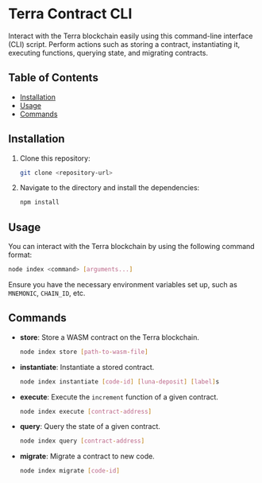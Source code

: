 # Terra Contract CLI

Interact with the Terra blockchain easily using this command-line interface (CLI) script. Perform actions such as storing a contract, instantiating it, executing functions, querying state, and migrating contracts.

## Table of Contents

- [Installation](#installation)
- [Usage](#usage)
- [Commands](#commands)

## Installation

1. Clone this repository:
   ```bash
   git clone <repository-url>
   ```
2. Navigate to the directory and install the dependencies:
   ```bash
   npm install
   ```

## Usage

You can interact with the Terra blockchain by using the following command format:

```bash
node index <command> [arguments...]
```

Ensure you have the necessary environment variables set up, such as `MNEMONIC`, `CHAIN_ID`, etc.

## Commands

- **store**: Store a WASM contract on the Terra blockchain.
  ```bash
  node index store [path-to-wasm-file]
  ```

- **instantiate**: Instantiate a stored contract.
  ```bash
  node index instantiate [code-id] [luna-deposit] [label]s
  ```

- **execute**: Execute the `increment` function of a given contract.
  ```bash
  node index execute [contract-address]
  ```

- **query**: Query the state of a given contract.
  ```bash
  node index query [contract-address]
  ```

- **migrate**: Migrate a contract to new code.
  ```bash
  node index migrate [code-id]
  ```
